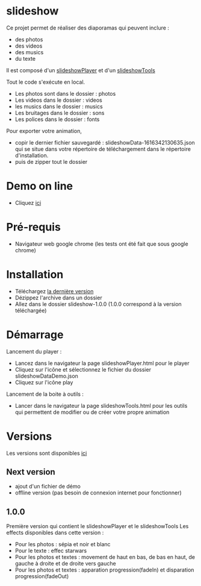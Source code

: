 # slideshow

Ce projet permet de réaliser des diaporamas qui peuvent inclure : 
- des photos
- des videos
- des musics
- du texte

Il est composé d'un [slideshowPlayer](documentation/slideshowPlayer.md) et d'un [slideshowTools](documentation/slideshowTools.md)

Tout le code s'exécute en local.
- Les photos sont dans le dossier : photos
- Les videos dans le dossier : videos
- les musics dans le dossier : musics
- Les bruitages dans le dossier : sons
- Les polices dans le dossier : fonts

Pour exporter votre animation, 
- copir le dernier fichier sauvegardé : slideshowData-1616342130635.json qui se situe dans votre répertoire de téléchargement dans le répertoire d'installation.
- puis de zipper tout le dossier 

# Demo on line

- Cliquez [ici](https://rejan73.github.io/slideshow/)

# Pré-requis
- Navigateur web google chrome (les tests ont été fait que sous google chrome)

# Installation
- Téléchargez [la dernière version](https://github.com/Rejan73/slideshow/releases/)
- Dézippez l'archive dans un dossier
- Allez dans le dossier slideshow-1.0.0 (1.0.0 correspond à la version téléchargée)

# Démarrage
Lancement du player : 
- Lancez dans le navigateur la page slideshowPlayer.html pour le player
- Cliquez sur l'icône et sélectionnez le fichier du dossier slideshowDataDemo.json
- Cliquez sur l'icône play

Lancement de la boite à outils :
- Lancer dans le navigateur la page slideshowTools.html pour les outils qui permettent de modifier ou de créer votre propre animation


# Versions

Les versions sont disponibles [ici](https://github.com/Rejan73/slideshow/releases/)

## Next version 
- ajout d'un fichier de démo
- offline version (pas besoin de connexion internet pour fonctionner)

## 1.0.0
Première version qui contient le slideshowPlayer et le slideshowTools 
Les effects disponibles dans cette version :
- Pour les photos : sépia et noir et blanc
- Pour le texte : effec starwars
- Pour les photos et textes : movement de haut en bas, de bas en haut, de gauche à droite et de droite vers gauche
- Pour les photos et textes : apparation progression(fadeIn) et disparation progression(fadeOut)
